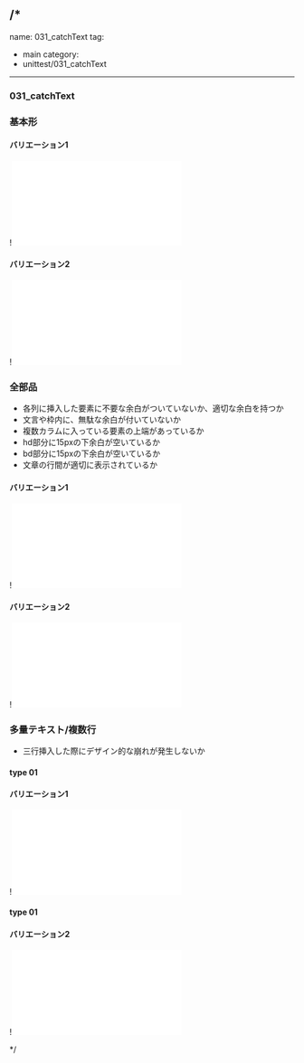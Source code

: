/*
---
name: 031_catchText
tag:
  - main
category:
  - unittest/031_catchText
---

### 031_catchText
### 基本形

#### バリエーション1

!![031_catchText_01basic_1.html](./html/031_catchText/031_catchText_01basic_1.html)

#### バリエーション2

!![031_catchText_01basic_2.html](./html/031_catchText/031_catchText_01basic_2.html)

### 全部品
- 各列に挿入した要素に不要な余白がついていないか、適切な余白を持つか
- 文言や枠内に、無駄な余白が付いていないか
- 複数カラムに入っている要素の上端があっているか
- hd部分に15pxの下余白が空いているか
- bd部分に15pxの下余白が空いているか
- 文章の行間が適切に表示されているか

#### バリエーション1

!![031_catchText_02all_1.html](./html/031_catchText/031_catchText_02all_1.html)

#### バリエーション2

!![031_catchText_02all_2.html](./html/031_catchText/031_catchText_02all_2.html)

### 多量テキスト/複数行
- 三行挿入した際にデザイン的な崩れが発生しないか

#### type 01
#### バリエーション1

!![031_catchText_d03manyText_01_1.html](./html/031_catchText/031_catchText_d03manyText_01_1.html)

#### type 01
#### バリエーション2

!![031_catchText_d03manyText_01_2.html](./html/031_catchText/031_catchText_d03manyText_01_2.html)

*/
